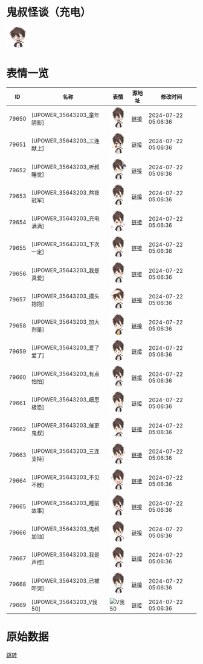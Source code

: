 # 鬼叔怪谈（充电）

<img src="./cover.png" height="60" alt="cover" />

# 表情一览

|ID|名称|表情|源地址|修改时间|
|----|----|----|----|----|
|79650|[UPOWER_35643203_童年阴影]|<img src="./pic/079650_%5BUPOWER_35643203_童年阴影%5D.png" height="60" alt="童年阴影"/>|[链接](https://i0.hdslb.com/bfs/garb/ca5ad27141e2e1c6480fecf53ad605dda02a968f.png)|2024-07-22 05:06:36|
|79651|[UPOWER_35643203_三连献上]|<img src="./pic/079651_%5BUPOWER_35643203_三连献上%5D.png" height="60" alt="三连献上"/>|[链接](https://i0.hdslb.com/bfs/garb/012ceaf35eec69f310f8a8b9da0980430d0df059.png)|2024-07-22 05:06:36|
|79652|[UPOWER_35643203_听叔睡觉]|<img src="./pic/079652_%5BUPOWER_35643203_听叔睡觉%5D.png" height="60" alt="听叔睡觉"/>|[链接](https://i0.hdslb.com/bfs/garb/5b17fea806b698e3b43771c4b24f98c4d0b63be7.png)|2024-07-22 05:06:36|
|79653|[UPOWER_35643203_熬夜冠军]|<img src="./pic/079653_%5BUPOWER_35643203_熬夜冠军%5D.png" height="60" alt="熬夜冠军"/>|[链接](https://i0.hdslb.com/bfs/garb/868368a29fc71c11595a59d8b7fa594c0aa00bac.png)|2024-07-22 05:06:36|
|79654|[UPOWER_35643203_充电满满]|<img src="./pic/079654_%5BUPOWER_35643203_充电满满%5D.png" height="60" alt="充电满满"/>|[链接](https://i0.hdslb.com/bfs/garb/3151d597e6f5f0f25dcb18b93910bba82a7d99b9.png)|2024-07-22 05:06:36|
|79655|[UPOWER_35643203_下次一定]|<img src="./pic/079655_%5BUPOWER_35643203_下次一定%5D.png" height="60" alt="下次一定"/>|[链接](https://i0.hdslb.com/bfs/garb/c323b47f3e04d8105939e826a59c6d603d7d0890.png)|2024-07-22 05:06:36|
|79656|[UPOWER_35643203_我是真爱]|<img src="./pic/079656_%5BUPOWER_35643203_我是真爱%5D.png" height="60" alt="我是真爱"/>|[链接](https://i0.hdslb.com/bfs/garb/8a060b8de95f3d531e77b979b3ad2ca5a7d604e5.png)|2024-07-22 05:06:36|
|79657|[UPOWER_35643203_摸头抱抱]|<img src="./pic/079657_%5BUPOWER_35643203_摸头抱抱%5D.png" height="60" alt="摸头抱抱"/>|[链接](https://i0.hdslb.com/bfs/garb/e1b6d4b16b054b744f001576d88e4f3900cb3ad0.png)|2024-07-22 05:06:36|
|79658|[UPOWER_35643203_加大剂量]|<img src="./pic/079658_%5BUPOWER_35643203_加大剂量%5D.png" height="60" alt="加大剂量"/>|[链接](https://i0.hdslb.com/bfs/garb/ba12c24b0b406c000e3591e2ae6944f3dfa3391c.png)|2024-07-22 05:06:36|
|79659|[UPOWER_35643203_爱了爱了]|<img src="./pic/079659_%5BUPOWER_35643203_爱了爱了%5D.png" height="60" alt="爱了爱了"/>|[链接](https://i0.hdslb.com/bfs/garb/4539f5198c19063da0af7e0c97ad7d36c73e9e9f.png)|2024-07-22 05:06:36|
|79660|[UPOWER_35643203_有点怕怕]|<img src="./pic/079660_%5BUPOWER_35643203_有点怕怕%5D.png" height="60" alt="有点怕怕"/>|[链接](https://i0.hdslb.com/bfs/garb/225621aefebebe1b5fcf88a5d8b95bf4a9d4d01b.png)|2024-07-22 05:06:36|
|79661|[UPOWER_35643203_细思极恐]|<img src="./pic/079661_%5BUPOWER_35643203_细思极恐%5D.png" height="60" alt="细思极恐"/>|[链接](https://i0.hdslb.com/bfs/garb/b1540744bc87e3a89c594f8fa7ed6fe8af2a550e.png)|2024-07-22 05:06:36|
|79662|[UPOWER_35643203_催更鬼叔]|<img src="./pic/079662_%5BUPOWER_35643203_催更鬼叔%5D.png" height="60" alt="催更鬼叔"/>|[链接](https://i0.hdslb.com/bfs/garb/be9555cb92fb04532c116aed042a1b9f783622f0.png)|2024-07-22 05:06:36|
|79663|[UPOWER_35643203_三连支持]|<img src="./pic/079663_%5BUPOWER_35643203_三连支持%5D.png" height="60" alt="三连支持"/>|[链接](https://i0.hdslb.com/bfs/garb/3f1796d17ca30b82720edd8629639a6a76e46105.png)|2024-07-22 05:06:36|
|79664|[UPOWER_35643203_不见不散]|<img src="./pic/079664_%5BUPOWER_35643203_不见不散%5D.png" height="60" alt="不见不散"/>|[链接](https://i0.hdslb.com/bfs/garb/971889d9d78afcd9f76733f1cd468e45641ef5c4.png)|2024-07-22 05:06:36|
|79665|[UPOWER_35643203_睡前故事]|<img src="./pic/079665_%5BUPOWER_35643203_睡前故事%5D.png" height="60" alt="睡前故事"/>|[链接](https://i0.hdslb.com/bfs/garb/4697283d6e49a9d3852954969c854d83258a4e84.png)|2024-07-22 05:06:36|
|79666|[UPOWER_35643203_鬼叔加油]|<img src="./pic/079666_%5BUPOWER_35643203_鬼叔加油%5D.png" height="60" alt="鬼叔加油"/>|[链接](https://i0.hdslb.com/bfs/garb/8be2de18644050737500ede09f37e34c50fa66f0.png)|2024-07-22 05:06:36|
|79667|[UPOWER_35643203_我是声控]|<img src="./pic/079667_%5BUPOWER_35643203_我是声控%5D.png" height="60" alt="我是声控"/>|[链接](https://i0.hdslb.com/bfs/garb/7d4940d4792f984a44cbb6737a030a3f8a050b28.png)|2024-07-22 05:06:36|
|79668|[UPOWER_35643203_已被吓哭]|<img src="./pic/079668_%5BUPOWER_35643203_已被吓哭%5D.png" height="60" alt="已被吓哭"/>|[链接](https://i0.hdslb.com/bfs/garb/a1c706b7eb9addf655d8a630b9f1002db99f48f5.png)|2024-07-22 05:06:36|
|79669|[UPOWER_35643203_V我50]|<img src="./pic/079669_%5BUPOWER_35643203_V我50%5D.png" height="60" alt="V我50"/>|[链接](https://i0.hdslb.com/bfs/garb/6fdea4ff30ce61d27aaa60b1bb656964e19c5b3a.png)|2024-07-22 05:06:36|

# 原始数据

[跳转](./raw.json)

